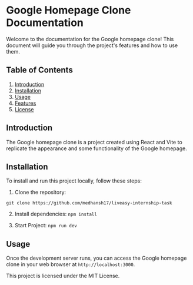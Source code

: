 # Google Homepage Clone Documentation

Welcome to the documentation for the Google homepage clone! This document will guide you through the project's features and how to use them.

## Table of Contents

1. [Introduction](#introduction)
2. [Installation](#installation)
3. [Usage](#usage)
4. [Features](#features)
5. [License](#license)

## Introduction

The Google homepage clone is a project created using React and Vite to replicate the appearance and some functionality of the Google homepage.

## Installation

To install and run this project locally, follow these steps:

1. Clone the repository:

  ```git clone https://github.com/medhansh17/liveasy-internship-task```

2. Install dependencies:
     ```npm install```

3. Start Project:
     ```npm run dev```

## Usage

Once the development server runs, you can access the Google homepage clone in your web browser at `http://localhost:3000`.

This project is licensed under the MIT License.
